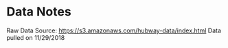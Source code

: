 # Data Notes

Raw Data Source: https://s3.amazonaws.com/hubway-data/index.html
Data pulled on 11/29/2018
